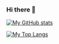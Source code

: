### Hi there 👋

[![My GitHub stats](https://github-readme-streak-stats.herokuapp.com/?user=mmaless&theme=dark&hide_border=true&date_format=M%20j%5B%2C%20Y%5D)](https://github.com/mmaless)

[![My Top Langs](https://github-readme-stats.vercel.app/api/top-langs/?username=mmaless&layout=compact&theme=dracula)](https://github.com/mmaless)
